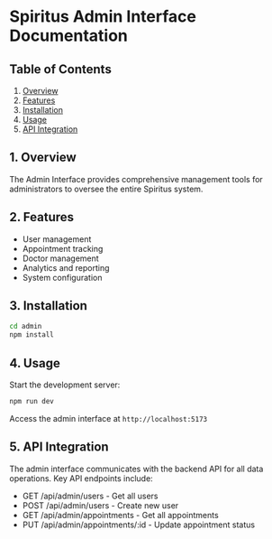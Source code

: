 # Spiritus Admin Interface Documentation

## Table of Contents
1. [Overview](#overview)
2. [Features](#features)
3. [Installation](#installation)
4. [Usage](#usage)
5. [API Integration](#api-integration)

## 1. Overview
The Admin Interface provides comprehensive management tools for administrators to oversee the entire Spiritus system.

## 2. Features
- User management
- Appointment tracking
- Doctor management
- Analytics and reporting
- System configuration

## 3. Installation
```bash
cd admin
npm install
```

## 4. Usage
Start the development server:
```bash
npm run dev
```

Access the admin interface at `http://localhost:5173`

## 5. API Integration
The admin interface communicates with the backend API for all data operations. Key API endpoints include:

- GET /api/admin/users - Get all users
- POST /api/admin/users - Create new user
- GET /api/admin/appointments - Get all appointments
- PUT /api/admin/appointments/:id - Update appointment status
